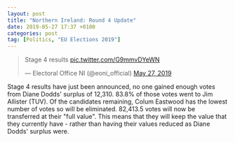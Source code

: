 ```yaml
---
layout: post
title: "Northern Ireland: Round 4 Update"
date: 2019-05-27 17:37 +0100
categories: post
tag: [Politics, "EU Elections 2019"]
---
```


<blockquote class="twitter-tweet"><p lang="en" dir="ltr">Stage 4 results <a href="https://t.co/G9mmvDYeWN">pic.twitter.com/G9mmvDYeWN</a></p>&mdash; Electoral Office NI (@eoni_official) <a href="https://twitter.com/eoni_official/status/1133046566208593920?ref_src=twsrc%5Etfw">May 27, 2019</a></blockquote> <script async src="https://platform.twitter.com/widgets.js" charset="utf-8"></script>

Stage 4 results have just been announced, no one gained enough votes from Diane Dodds' surplus of 12,310. 83.8% of those votes went to Jim Allister (TUV). Of the candidates remaining, Colum Eastwood has the lowest number of votes so will be eliminated. 82,413.5 votes will now be transferred at their "full value". This means that they will keep the value that they currently have - rather than having their values reduced as Diane Dodds' surplus were.